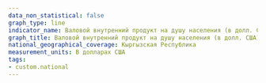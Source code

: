 ```yaml
---
data_non_statistical: false
graph_type: line
indicator_name: Валовой внутренний продукт на душу населения (в долл. США)
graph_title: Валовой внутренний продукт на душу населения (в долл. США)
national_geographical_coverage: Кыргызская Республика
measurement_units: В долларах США
tags:
- custom.national
---
```

